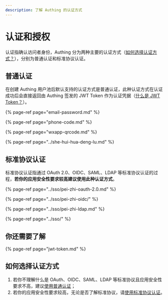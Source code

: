 ```yaml
---
description: 了解 Authing 的认证方式
---
```


# 认证和授权

认证指确认访问者身份，Authing 分为两种主要的认证方式（[如何选择认证方式？](https://learn.authing.cn/authing/advanced/authentication#ru-he-xuan-ze-ren-zheng-fang-shi)），分别为普通认证和标准协议认证。

## 普通认证

在创建 Authing 用户池后默认支持的认证方式是普通认证，此种认证方式在认证成功后会直接返回由 Authing 签发的 JWT Token 作为认证凭据（[什么是 JWT Token？](https://learn.authing.cn/authing/advanced/authentication/jwt-token)）。

{% page-ref page="email-password.md" %}

{% page-ref page="phone-code.md" %}

{% page-ref page="wxapp-qrcode.md" %}

{% page-ref page="../she-hui-hua-deng-lu.md" %}

## 标准协议认证

标准协议认证指通过 OAuth 2.0、OIDC、SAML、LDAP 等标准协议认证的过程，**若你的应用安全性要求较高建议使用此种认证方式**。

{% page-ref page="../sso/pei-zhi-oauth-2.0.md" %}

{% page-ref page="../sso/pei-zhi-oidc/" %}

{% page-ref page="../sso/pei-zhi-ldap.md" %}

{% page-ref page="../sso/" %}

## 你还需要了解

{% page-ref page="jwt-token.md" %}

## 如何选择认证方式

1. 若你不理解什么是 OAuth、OIDC、SAML、LDAP 等标准协议且应用安全性要求不高，建议[使用普通认证](https://learn.authing.cn/authing/advanced/authentication#pu-tong-ren-zheng)；
2. 若你的应用安全性要求较高，无论是否了解标准协议，请[使用标准协议认证](https://learn.authing.cn/authing/advanced/authentication#biao-zhun-xie-yi-ren-zheng)。





